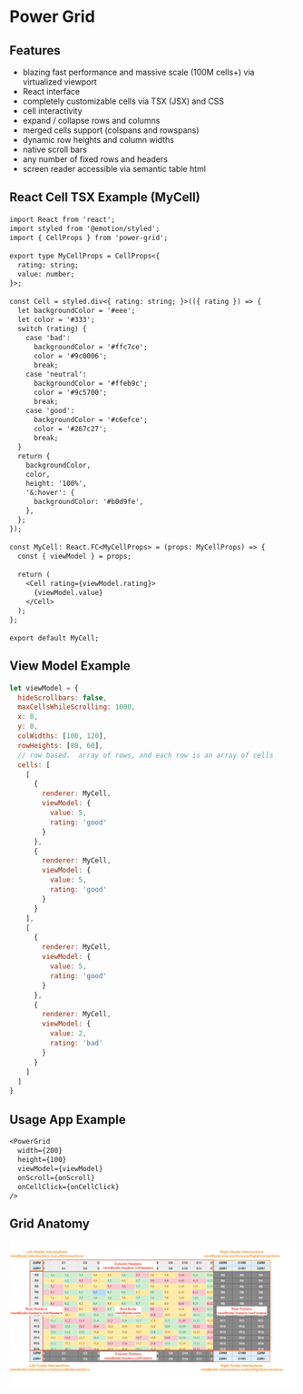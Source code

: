 # Power Grid

## Features
* blazing fast performance and massive scale (100M cells+) via virtualized viewport
* React interface
* completely customizable cells via TSX (JSX) and CSS
* cell interactivity
* expand / collapse rows and columns
* merged cells support (colspans and rowspans)
* dynamic row heights and column widths
* native scroll bars
* any number of fixed rows and headers
* screen reader accessible via semantic table html

## React Cell TSX Example (MyCell)

```TSX
import React from 'react';
import styled from '@emotion/styled';
import { CellProps } from 'power-grid';

export type MyCellProps = CellProps<{
  rating: string;
  value: number;
}>;

const Cell = styled.div<{ rating: string; }>(({ rating }) => {
  let backgroundColor = '#eee';
  let color = '#333';
  switch (rating) {
    case 'bad':
      backgroundColor = '#ffc7ce';
      color = '#9c0006';
      break;
    case 'neutral':
      backgroundColor = '#ffeb9c';
      color = '#9c5700';
      break;
    case 'good':
      backgroundColor = '#c6efce';
      color = '#267c27';
      break;
  }
  return {
    backgroundColor,
    color,
    height: '100%',
    '&:hover': {
      backgroundColor: '#b0d9fe',
    },
  };
});

const MyCell: React.FC<MyCellProps> = (props: MyCellProps) => {
  const { viewModel } = props;

  return (
    <Cell rating={viewModel.rating}>
      {viewModel.value}
    </Cell>
  );
};

export default MyCell;
```

## View Model Example 

```javascript
let viewModel = {
  hideScrollbars: false,
  maxCellsWhileScrolling: 1000,
  x: 0,
  y: 0,
  colWidths: [100, 120],
  rowHeights: [80, 60],
  // row based.  array of rows, and each row is an array of cells
  cells: [
    [
      {
        renderer: MyCell,
        viewModel: {
          value: 5,
          rating: 'good'
        }
      },
      {
        renderer: MyCell,
        viewModel: {
          value: 5,
          rating: 'good'
        }
      }
    ],
    [
      {
        renderer: MyCell,
        viewModel: {
          value: 5,
          rating: 'good'
        }
      },
      {
        renderer: MyCell,
        viewModel: {
          value: 2,
          rating: 'bad'
        }
      }
    ]
  ]
}
```

## Usage App Example

```JSX
<PowerGrid
  width={200}
  height={100}
  viewModel={viewModel}
  onScroll={onScroll}
  onCellClick={onCellClick}
/>
```
## Grid Anatomy

<img src="./grid-anatomy.png" />